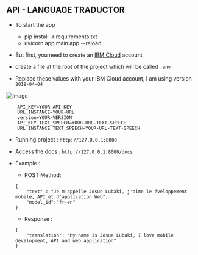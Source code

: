 ## API - LANGUAGE TRADUCTOR

* To start the app
    - pip install -r requirements.txt
    - uvicorn app.main:app --reload

* But first, you need to create an [IBM Cloud](https://myibm.ibm.com/) account
* create a file at the root of the project which will be called ```.env```
* Replace these values with your IBM Cloud account, I am using version ```2019-04-04```

![image](https://user-images.githubusercontent.com/70981701/150094367-a9551a20-9619-46c7-ad66-4cab778d6e6e.png)
```
    API_KEY=YOUR-API-KEY
    URL_INSTANCE=YOUR-URL
    version=YOUR-VERSION
    API_KEY_TEXT_SPEECH=YOUR-URL-TEXT-SPEECH
    URL_INSTANCE_TEXT_SPEECH=YOUR-URL-TEXT-SPEECH
```
* Running project : ```http://127.0.0.1:8000```
* Access the docs : ```http://127.0.0.1:8000/docs```

* Example :
    - POST Method:
    ```
    {
        "text" : "Je m'appelle Josue Lubaki, j'aime le éveloppement mobile, API et d'application Web",
        "model_id":"fr-en"
    }
    ```
    - Response :
    ```
    {
        "translation": "My name is Josue Lubaki, I love mobile development, API and web application"
    }
    ```
